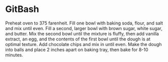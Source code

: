 # GitBash
Preheat oven to 375 farenheit.
Fill one bowl with baking soda, flour, and salt and mix until even.
Fill a second, larger bowl with brown sugar, white sugar, and butter.
Mix the second bowl until the mixture is fluffy, then add vanilla extract, an egg, and the contents of the first bowl until the dough is at optimal texture.
Add chocolate chips and mix in until even.
Make the dough into balls and place 2 inches apart on baking tray, then bake for 8-10 minutes.

